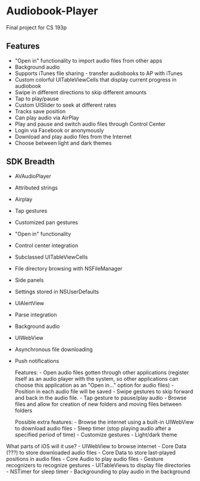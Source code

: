 Audiobook-Player
================

Final project for CS 193p

## Features 
- "Open in" functionality to import audio files from other apps
- Background audio
- Supports iTunes file sharing - transfer audiobooks to AP with iTunes
- Custom colorful UITableViewCells that display current progress in audiobook
- Swipe in different directions to skip different amounts
- Tap to play/pause
- Custom UISlider to seek at different rates
- Tracks save position
- Can play audio via AirPlay
- Play and pause and switch audio files through Control Center
- Login via Facebook or anonymously
- Download and play audio files from the Internet
- Choose between light and dark themes

## SDK Breadth
- AVAudioPlayer
- Attributed strings
- Airplay
- Tap gestures
- Customized pan gestures
- "Open in" functionality
- Control center integration
- Subclassed UITableViewCells
- File directory browsing with NSFileManager
- Side panels
- Settings stored in NSUserDefaults
- UIAlertView 
- Parse integration
- Background audio
- UIWebView
- Asynchronous file downloading
- Push notifications


	Features:
		- Open audio files gotten through other applications (register itself as an audio player with the system, so other applications can choose this application as an "Open in..." option for audio files)
		- Position in each audio file will be saved
		- Swipe gestures to skip forward and back in the audio file. 
		- Tap gesture to pause/play audio
		- Browse files and allow for creation of new folders and moving files between folders

	Possible extra features:
		- Browse the internet using a built-in UIWebView to download audio files
		- Sleep timer (stop playing audio after a specified period of time)
		- Customize gestures
		- Light/dark theme

What parts of iOS will it use?
	- UIWebView to browse internet
	- Core Data (???) to store downloaded audio files 
	- Core Data to store last-played positions in audio files
	- Core Audio to play audio files
	- Gesture recognizers to recognize gestures
	- UITableViews to display file directories
	- NSTimer for sleep timer
	- Backgrounding to play audio in the background